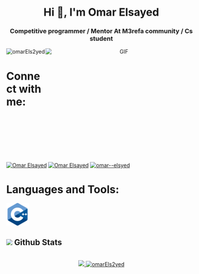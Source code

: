 <h1 align="center">Hi 👋, I'm Omar Elsayed </h1>
<h3 align="center">Competitive programmer / Mentor At M3refa community / Cs student </h3>




<a target="_blank" align="center">
  <img align="right" top="500" height="300" width="400" alt="GIF" src="https://media.giphy.com/media/SWoSkN6DxTszqIKEqv/giphy.gif">
</a>

  
<p align="middel"> <img src="https://komarev.com/ghpvc/?username=omarEls2yed&label=Profile%20views&color=ff69b4&style=plastic" alt="omarEls2yed" /> </p>

<h1 align="middel">Connect with me:</h1>
<p align="middel">
<a href="https://www.linkedin.com/in/omar-elsayed-ab4a11258/" target="blank"><img align="center" src="https://raw.githubusercontent.com/rahuldkjain/github-profile-readme-generator/master/src/images/icons/Social/linked-in-alt.svg" alt="Omar Elsayed" height="60" width="70" /></a>
<a href="https://www.facebook.com/omar.elsayed.5686322" target="blank"><img align="center" src="https://raw.githubusercontent.com/rahuldkjain/github-profile-readme-generator/master/src/images/icons/Social/facebook.svg" alt="Omar Elsayed" height="60" width="70" /></a>
<a href="https://codeforces.com/profile/omar--elsyed" target="blank"><img align="center" src="https://raw.githubusercontent.com/rahuldkjain/github-profile-readme-generator/master/src/images/icons/Social/codeforces.svg" alt="omar--elsyed" height="60" width="70" /></a>
</p>

<h1 align="middel">Languages and Tools:</h1>
<p align="middel"> <a href="https://www.w3schools.com/cpp/" target="_blank" rel="noreferrer"> <img src="https://raw.githubusercontent.com/devicons/devicon/master/icons/cplusplus/cplusplus-original.svg" alt="cplusplus" width="60" height="60"/> </a> </p>

## <img src="https://media.giphy.com/media/iY8CRBdQXODJSCERIr/giphy.gif" width="35"><b> Github Stats </b>
<br>

<div align="center">

<a href="https://github.com/omarEls2yed">
  <img src="https://github-readme-stats.vercel.app/api?username=omarEls2yed&include_all_commits=true&count_private=true&show_icons=true&line_height=20&title_color=7A7ADB&icon_color=2234AE&text_color=D3D3D3&bg_color=0,000000,130F40" width="450"/>
  <img src="https://github-readme-stats.vercel.app/api/top-langs?username=omarEls2yed&show_icons=true&locale=en&layout=compact&line_height=20&title_color=7A7ADB&icon_color=2234AE&text_color=D3D3D3&bg_color=0,000000,130F40" width="375"  alt="omarEls2yed"/>

</a>
</div>

<br>
<br>
<br>
<br>
<br>

<div align='left'>

<ul>

<div align='center'>
